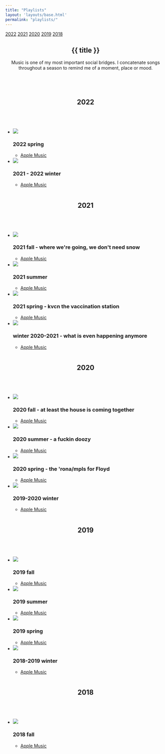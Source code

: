 ```yaml
---
title: "Playlists"
layout: 'layouts/base.html'
permalink: "playlists/"
---
```


<div class="secondary-nav">
	<nav id="page-nav">
		<a href=".." class="l-align btn-icon icon-back no-link-decor" alt="back"></a>
		<a href="#2022" class="btn no-link-decor">2022</a>
		<a href="#2021" class="btn no-link-decor">2021</a>
		<a href="#2020" class="btn no-link-decor">2020</a>
		<a href="#2019" class="btn no-link-decor">2019</a>
		<a href="#2018" class="btn no-link-decor">2018</a>
	</nav>
</div>

<section id="heading" class="greeting">
	<div class="container-narrow">
		<header>
			<h1>{{ title }}</h1>
			<p>Music is one of my most important social bridges. I concatenate songs throughout a season to remind me of a moment, place or mood.</p>
		</header>
	</div>
</section>

<section>
	<div id="2022" class="row container-narrow">
		<div class="column">
			<header>
				<h2>2022</h2>
			</header>
		</div>
		<div class="double-column">
			<ul class="no-list-decor chrono-lists">
				<li><img class="album" src="https://is4-ssl.mzstatic.com/image/thumb/m7qn9jC4lghgJKKg3sulKg/540x540cc.webp" />
				<h3>2022 spring</h3>
					<ul class="no-list-decor">
						<li><a href="https://music.apple.com/us/playlist/2022-spring/pl.u-LRdYmsBA2KX">Apple Music</a></li>
					</ul>
				</li>
				<li><img class="album" src="https://is2-ssl.mzstatic.com/image/thumb/a15ybwvgihiY5gRvMtoMxA/500x500cc.jpg" />
				<h3>2021 - 2022 winter</h3>
					<ul class="no-list-decor">
						<li><a href="https://music.apple.com/us/playlist/2021-2022-winter/pl.u-AZDXGIdKxa1">Apple Music</a></li>
					</ul>
				</li>
			</ul>
		</div>
	</div>
	<div id="2021" class="row container-narrow">
		<div class="column">
			<header>
				<h2>2021</h2>
			</header>
		</div>
		<div class="double-column">
			<ul class="no-list-decor chrono-lists">
				<li><img class="album" src="https://is4-ssl.mzstatic.com/image/thumb/7wVqNzhBnAyLdXEbwavwJQ/540x540cc.webp" />
				<h3>2021 fall - where we're going, we don't need snow</h3>
					<ul class="no-list-decor">
						<li><a href="https://music.apple.com/us/playlist/2021-fall-where-were-going-we-dont-need-snow/pl.u-RrjY5ulXmW5">Apple Music</a></li>
					</ul>
				</li>
				<li><img class="album" src="https://is4-ssl.mzstatic.com/image/thumb/1Vy-5unbUfd8e1TjHW8Wuw/540x540cc.webp" />
				<h3>2021 summer</h3>
					<ul class="no-list-decor">
						<li><a href="https://music.apple.com/us/playlist/2021-summer/pl.u-YGj2yimKgXA">Apple Music</a></li>
					</ul>
				</li>
				<li><img class="album" src="https://is1-ssl.mzstatic.com/image/thumb/5vaKPHFssopZdiIFSZO7og/540x540cc.webp" />
				<h3>2021 spring - kvcn the vaccination station</h3>
					<ul class="no-list-decor">
						<li><a href="https://music.apple.com/us/playlist/2021-spring-kvcn-the-vaccination-station/pl.u-ZmLWaU6XVGN">Apple Music</a></li>
					</ul>
				</li>
				<li><img class="album" src="https://is1-ssl.mzstatic.com/image/thumb/t88HfGRrd--N2ZHEpabB5g/540x540cc.webp" />
				<h3>winter 2020-2021 - what is even happening anymore</h3>
					<ul class="no-list-decor">
						<li><a href="https://music.apple.com/us/playlist/winter-2020-2021-what-is-even-happening-anymore/pl.u-Z6mN1C6XVGN">Apple Music</a></li>
					</ul>
				</li>
			</ul>
		</div>
	</div>
	<div id="2020" class="row container-narrow">
		<div class="column">
			<header>
				<h2>2020</h2>
			</header>
		</div>
		<div class="double-column">
			<ul class="no-list-decor chrono-lists">
				<li><img class="album" src="https://is2-ssl.mzstatic.com/image/thumb/jwRUCl303gQ6eKqhVEBUNg/540x540cc.webp" />
				<h3>2020 fall - at least the house is coming together</h3>
					<ul class="no-list-decor">
						<li><a href="https://music.apple.com/us/playlist/2020-fall-at-least-the-house-is-coming-together/pl.u-PPrppT53eXl">Apple Music</a></li>
					</ul>
				</li>
				<li><img class="album" src="https://is5-ssl.mzstatic.com/image/thumb/QxUDY0tzuw1-DUlvW9ognA/540x540cc.webp" />
				<h3>2020 summer - a fuckin doozy</h3>
					<ul class="no-list-decor">
						<li><a href="https://music.apple.com/us/playlist/playlist/pl.u-vvx35FqjWmV">Apple Music</a></li>
					</ul>
				</li>
				<li><img class="album" src="https://is5-ssl.mzstatic.com/image/thumb/XG_z8w-rfGJ5aNActl-0Yw/540x540cc.webp" />
				<h3>2020 spring - the 'rona/mpls for Floyd</h3>
					<ul class="no-list-decor">
						<li><a href="https://music.apple.com/us/playlist/2020-spring-the-rona-mpls-for-floyd/pl.u-b6ZXDTlXKgA">Apple Music</a></li>
					</ul>
				</li>
				<li><img class="album" src="https://is1-ssl.mzstatic.com/image/thumb/d-kuqfTy3mWGSjxM8EhTcg/540x540cc.webp" />
				<h3>2019-2020 winter</h3>
					<ul class="no-list-decor">
						<li><a href="https://music.apple.com/us/playlist/2019-2020-winter/pl.u-AZDrmIdKxa1">Apple Music</a></li>
					</ul>
				</li>
			</ul>
		</div>
	</div>
	<div id="2019" class="row container-narrow">
		<div class="column">
			<header>
				<h2>2019</h2>
			</header>
		</div>
		<div class="double-column">
			<ul class="no-list-decor chrono-lists">
				<li><img class="album" src="https://is2-ssl.mzstatic.com/image/thumb/1C3gQxIinXgy0OiJsyinqQ/540x540cc.webp" />
				<h3>2019 fall</h3>
					<ul class="no-list-decor">
						<li><a href="https://music.apple.com/us/playlist/2019-fall/pl.u-YGjKRimKgXA">Apple Music</a></li>
					</ul>
				</li>
				<li><img class="album" src="https://is4-ssl.mzstatic.com/image/thumb/u5DAP6fuu-RMQoi_izr9PQ/540x540cc.webp" />
				<h3>2019 summer</h3>
					<ul class="no-list-decor">
						<li><a href="https://music.apple.com/us/playlist/2019-summer/pl.u-vvaNBsqjWmV">Apple Music</a></li>
					</ul>
				</li>
				<li><img class="album" src="https://is2-ssl.mzstatic.com/image/thumb/n9cPIyK1HSv22cbqqWtpkw/540x540cc.webp" />
				<h3>2019 spring</h3>
					<ul class="no-list-decor">
						<li><a href="https://music.apple.com/us/playlist/2019-spring/pl.u-PPr3DC53eXl">Apple Music</a></li>
					</ul>
				</li>
				<li><img class="album" src="https://is3-ssl.mzstatic.com/image/thumb/Music125/v4/f7/44/d3/f744d394-d9ce-c1b8-25d6-e7393465ea84/798576503222.jpg/240x240cc-60.jpg" />
				<h3>2018-2019 winter</h3>
					<ul class="no-list-decor">
						<li><a href="https://music.apple.com/us/playlist/2018-winter/pl.u-YGj8PtmKgXA">Apple Music</a></li>
					</ul>
				</li>
			</ul>
		</div>
	</div>
	<div id="2018" class="row container-narrow">
		<div class="column">
			<header>
				<h2>2018</h2>
			</header>
		</div>
		<div class="double-column">
			<ul class="no-list-decor chrono-lists">
				<li><img class="album" src="https://is2-ssl.mzstatic.com/image/thumb/FTsucuJHsefBsfA4ZgqxfA/540x540cc.webp" />
				<h3>2018 fall</h3>
					<ul class="no-list-decor">
						<li><a href="https://music.apple.com/us/playlist/2018-fall/pl.u-PPr85I53eXl">Apple Music</a></li>
					</ul>
				</li>
			</ul>
		</div>
	</div>
</section>